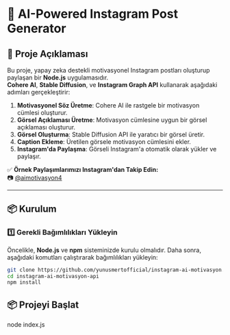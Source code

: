 # 📌 AI-Powered Instagram Post Generator

## 🚀 Proje Açıklaması

Bu proje, yapay zeka destekli motivasyonel Instagram postları oluşturup paylaşan bir **Node.js** uygulamasıdır.  
**Cohere AI**, **Stable Diffusion**, ve **Instagram Graph API** kullanarak aşağıdaki adımları gerçekleştirir:

1. **Motivasyonel Söz Üretme**: Cohere AI ile rastgele bir motivasyon cümlesi oluşturur.
2. **Görsel Açıklaması Üretme**: Motivasyon cümlesine uygun bir görsel açıklaması oluşturur.
3. **Görsel Oluşturma**: Stable Diffusion API ile yaratıcı bir görsel üretir.
4. **Caption Ekleme**: Üretilen görsele motivasyon cümlesini ekler.
5. **Instagram'da Paylaşma**: Görseli Instagram'a otomatik olarak yükler ve paylaşır.

✅ **Örnek Paylaşımlarımızı Instagram'dan Takip Edin:**  
📷 [@aimotivasyon4](https://www.instagram.com/aimotivasyon4)

---

## 📦 Kurulum

### 1️⃣ Gerekli Bağımlılıkları Yükleyin

Öncelikle, **Node.js** ve **npm** sisteminizde kurulu olmalıdır. Daha sonra, aşağıdaki komutları çalıştırarak bağımlılıkları yükleyin:

```sh
git clone https://github.com/yunusmertofficial/instagram-ai-motivasyon.git
cd instagram-ai-motivasyon-api
npm install
```

## 📦 Projeyi Başlat

node index.js
